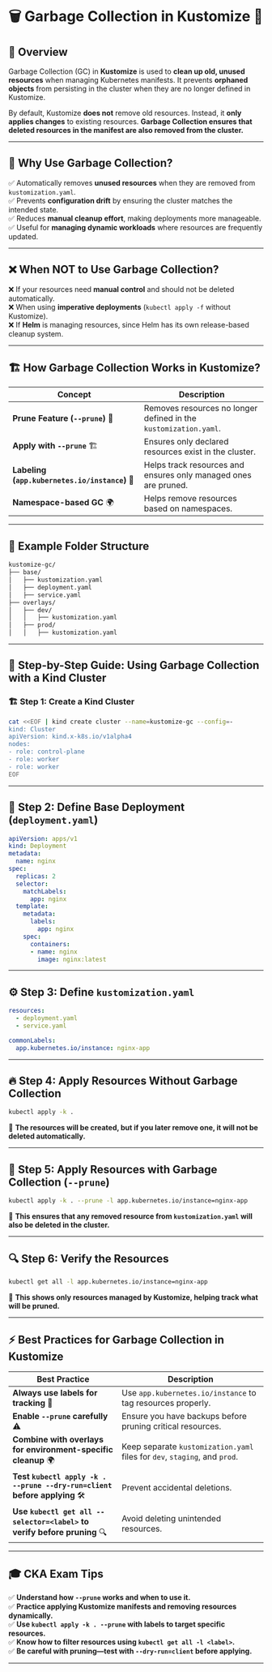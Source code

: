 # 🗑️ **Garbage Collection in Kustomize** 🚀

## 📖 Overview  
Garbage Collection (GC) in **Kustomize** is used to **clean up old, unused resources** when managing Kubernetes manifests. It prevents **orphaned objects** from persisting in the cluster when they are no longer defined in Kustomize.  

By default, Kustomize **does not** remove old resources. Instead, it **only applies changes** to existing resources. **Garbage Collection ensures that deleted resources in the manifest are also removed from the cluster.**  

---

## 🎯 **Why Use Garbage Collection?**  
✅ Automatically removes **unused resources** when they are removed from `kustomization.yaml`.  <br/>
✅ Prevents **configuration drift** by ensuring the cluster matches the intended state.  <br/>
✅ Reduces **manual cleanup effort**, making deployments more manageable.  <br/>
✅ Useful for **managing dynamic workloads** where resources are frequently updated.  <br/>

---

## ❌ **When NOT to Use Garbage Collection?**  
❌ If your resources need **manual control** and should not be deleted automatically.  <br/>
❌ When using **imperative deployments** (`kubectl apply -f` without Kustomize).  <br/>
❌ If **Helm** is managing resources, since Helm has its own release-based cleanup system.  <br/>

---

## 🏗️ **How Garbage Collection Works in Kustomize?**  
| Concept | Description |
|---------|-------------|
| **Prune Feature (`--prune`)** 🌿 | Removes resources no longer defined in the `kustomization.yaml`. |
| **Apply with `--prune`** 🏗️ | Ensures only declared resources exist in the cluster. |
| **Labeling (`app.kubernetes.io/instance`)** 🔖 | Helps track resources and ensures only managed ones are pruned. |
| **Namespace-based GC** 🌍 | Helps remove resources based on namespaces. |

---

## 📂 **Example Folder Structure**  
```sh
kustomize-gc/
├── base/
│   ├── kustomization.yaml
│   ├── deployment.yaml
│   ├── service.yaml
├── overlays/
│   ├── dev/
│   │   ├── kustomization.yaml
│   ├── prod/
│   │   ├── kustomization.yaml
```

---

## 🚀 **Step-by-Step Guide: Using Garbage Collection with a Kind Cluster**  

### 🏗️ **Step 1: Create a Kind Cluster**
```sh
cat <<EOF | kind create cluster --name=kustomize-gc --config=-
kind: Cluster
apiVersion: kind.x-k8s.io/v1alpha4
nodes:
- role: control-plane
- role: worker
- role: worker
EOF
```

---

## 📌 **Step 2: Define Base Deployment (`deployment.yaml`)**
```yaml
apiVersion: apps/v1
kind: Deployment
metadata:
  name: nginx
spec:
  replicas: 2
  selector:
    matchLabels:
      app: nginx
  template:
    metadata:
      labels:
        app: nginx
    spec:
      containers:
      - name: nginx
        image: nginx:latest
```

---

## ⚙️ **Step 3: Define `kustomization.yaml`**
```yaml
resources:
  - deployment.yaml
  - service.yaml

commonLabels:
  app.kubernetes.io/instance: nginx-app
```

---

## 🔥 **Step 4: Apply Resources Without Garbage Collection**
```sh
kubectl apply -k .
```
🔹 **The resources will be created, but if you later remove one, it will not be deleted automatically.**  

---

## 🚀 **Step 5: Apply Resources with Garbage Collection (`--prune`)**
```sh
kubectl apply -k . --prune -l app.kubernetes.io/instance=nginx-app
```
🔹 **This ensures that any removed resource from `kustomization.yaml` will also be deleted in the cluster.**  

---

## 🔍 **Step 6: Verify the Resources**
```sh
kubectl get all -l app.kubernetes.io/instance=nginx-app
```
🔹 **This shows only resources managed by Kustomize, helping track what will be pruned.**  

---

## ⚡ **Best Practices for Garbage Collection in Kustomize**
| Best Practice | Description |
|--------------|-------------|
| **Always use labels for tracking** 🔖 | Use `app.kubernetes.io/instance` to tag resources properly. |
| **Enable `--prune` carefully** ⚠️ | Ensure you have backups before pruning critical resources. |
| **Combine with overlays for environment-specific cleanup** 🌍 | Keep separate `kustomization.yaml` files for `dev`, `staging`, and `prod`. |
| **Test `kubectl apply -k . --prune --dry-run=client` before applying** 🛠️ | Prevent accidental deletions. |
| **Use `kubectl get all --selector=<label>` to verify before pruning** 🔍 | Avoid deleting unintended resources. |

---

## 🎓 **CKA Exam Tips**
✅ **Understand how `--prune` works and when to use it.** <br/>
✅ **Practice applying Kustomize manifests and removing resources dynamically.** <br/> 
✅ **Use `kubectl apply -k . --prune` with labels to target specific resources.**  <br/>
✅ **Know how to filter resources using `kubectl get all -l <label>`.**  <br/>
✅ **Be careful with pruning—test with `--dry-run=client` before applying.**  <br/>

---

